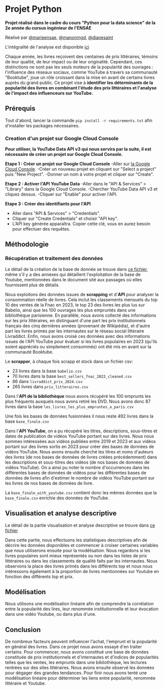 # Projet Python

**Projet réalisé dans le cadre du cours "Python pour la data science" de la 2e année du cursus ingénieur de l'ENSAE**

Réalisé par [@marieensae](https://github.com/marieensae), [@manonmgd](https://github.com/manonmgd), [@dianesaint](https://github.com/dianesaint)

L'intégralité de l'analyse est disponible [ici](https://github.com/manonmgd/pythonds_MM_MM_DS/blob/main/analyse_de_donn%C3%A9es.ipynb)

Chaque année, les livres reçoivent des centaines de prix littéraires, témoins de leur qualité, de leur impact ou de leur originalité. Cependant, ces distinctions ne sont pas les seuls moteurs de la popularité des ouvrages : l'influence des réseaux sociaux, comme YouTube à travers sa communauté "Booktube", joue un rôle croissant dans la mise en avant de certains livres auprès du grand public. Ce projet vise à **identifier les déterminants de la popularité des livres en combinant l'étude des prix littéraires et l'analyse de l'impact des influenceurs sur YouTube.**

## Prérequis

Tout d'abord, lancer la commande `pip install -r requirements.txt` afin d'installer les packages nécessaires. 

### Creation d'un projet sur Google Cloud Console

**Pour utiliser, la YouTube Data API v3 qui nous servira par la suite, il est nécessaire de créer un projet sur Google Cloud Console.**

**Etape 1 : Créer un projet sur Google Cloud Console**
-Aller sur [la Google Cloud Console](https://console.cloud.google.com).
-Créer un nouveau projet en cliquant sur "Select a project" puis "New Project".
-Donner un nom à votre projet et cliquer sur "Create".

**Etape 2 : Activer l'API YouTube Data**
-Aller dans le "API & Services" > "Library" dans la Google Cloud Console.
-Chercher YouTube Data API v3 et cliquez dessus.
-Cliquer sur "Enable" pour activer l'API.

**Etape 3 : Créer des identifiants pour l'API**
- Aller dans "API & Services" > "Credentials".
- Cliquer sur "Create Credentials" et choisir "API key".
- L'API key générée apparaîtra. Copier cette clé, vous en aurez besoin pour effectuer des requêtes.

## Méthodologie 

### Récupération et traitement des données

Le détail de la création de la base de donnée se trouve dans [ce fichier](https://github.com/manonmgd/pythonds_MM_MM_DS/blob/main/cr%C3%A9ation_base.ipynb), même s'il y a des annexes qui détaillent l'exploitation de la base de Youtube, mentionnées dans le document sité aux passages où elles fournissent plus de détails.

Nous exploitons des données issues de **scrapping** et d'**API** pour analyser la consommation réelle de livres. Cela inclut les  classements mensuels du top 10 des ventes de la Fnac en 2023, le top 23 des livres les plus lus sur Babelio, ainsi que les 100 ouvrages les plus empruntés dans une bibliothèque parisienne. En parallèle, nous avons collecté des informations sur les prix littéraires, en distinguant d'une part les prix institutionnels français des cinq dernières années (provenant de Wikipédia), et d'autre part les livres primés par les internautes sur le réseau social littéraire Livraddict. Enfin, nous avons croisé ces données avec des informations issues de l'API YouTube pour évaluer si les livres populaires en 2023 (qu'ils soient appréciés ou simplement consommés) ont été mis en avant sur la communauté Booktube.

Le **scrapper**, à chaque fois scrapp et stock dans un fichier csv:
- 23 livres dans la base `babelio.csv`
- 70 livres dans la base `best_sellers_fnac_2023_cleaned.csv`
- 86 dans `livraddict_prix_2024.csv`
- 265 livres dans `prix_litteraires.csv`

Dans l'**API de la bibliothèque** nous avons récupéré les 100 emprunts les plus fréquents auxquels nous avons retiré les DVD. Nous avons donc 87 livres dans la base `les_livres_les_plus_empruntes_a_paris.csv`

Une fois les bases de données fusionnées il nous reste 492 livres dans la base `base_finale.csv`

Dans l'**API YouTube**, on a pu récupéré les titres, descriptions, sous-titres et dates de publication de vidéos YouTube portant sur des livres. Nous nous sommes intéressées aux vidéos publiées entre 2019 et 2023 et aux vidéos portant sur des livres sortis en 2023 pour créer des bases de données de vidéos YouTube. Nous avons ensuite cherché les titres et noms d'auteurs des livres (de nos bases de données de livres créées précédemment) dans les descriptions et sous-titres des vidéos (de nos bases de données de vidéos YouTube). On a ainsi pu noter le nombre d'occurrences dans les différentes bases de données de vidéos pour les différentes bases de données de livres afin d'estimer le nombre de vidéos YouTube portant sur les livres de nos bases de données de livre.

La `base_finale_with_youtube.csv` contient donc les mêmes données que la `base_finale.csv` enrichie des données de YouTube. 

## Visualisation et analyse descriptive

Le détail de la partie visualisation et analyse descriptive se trouve dans [ce fichier](https://github.com/manonmgd/pythonds_MM_MM_DS/blob/main/analyse_de_donn%C3%A9es.ipynb)

Dans cette partie, nous effectuons les statistiques descriptives afin de décrire les données disponibles et commencer à croiser certaines variables que nous utiliserons ensuite pour la modélisation. Nous regardons si les livres populaires sont mieux représentés ou non dans les listes de prix littéraires ou dans les classements de qualité faits par les internautes. Nous observons la place des livres primés dans les différents top et nous nous intéressons également à la proportion de livres mentionnées sur Youtube en fonction des différents top et prix. 

## Modélisation

Nous utilisons une modélisation linéaire afin de comprendre la corrélation entre la popularité des lires, leur renommée institutionnelle et leur évocation dans une vidéo Youtube, ou dans plus d'une. 


## Conclusion

De nombreux facteurs peuvent influencer l'achat, l'emprunt et la popularité en général des livres. Dans ce projet nous avons essayé d'en traiter certains. Pour commencer, nous avons constitué une base de données constituée de prix institutionnels et d'internautes et d'indices de popularités telles que les ventes, les emprunts dans une bibliothèque, les lectures rentrées sur des sites littéraires. Nous avons ensuite observé les données pour dégager des grandes tendances. Pour finir nous avons tenté une modélisation linéaire pour déterminer les liens entre popularité, renommée littéraire et Youtube. 
